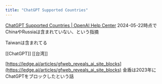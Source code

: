 ```yaml
---
title: "ChatGPT Supported Countries"
---
```


[ChatGPT Supported Countries | OpenAI Help Center](https://help.openai.com/en/articles/7947663-chatgpt-supported-countries)
2024-05-22時点でChinaやRussiaは含まれていない、という指摘

Taiwanは含まれてる

[[ChatGPT]]
[[台湾]]

[https://ledge.ai/articles/gfweb_reveals_ai_site_blocks](https://ledge.ai/articles/gfweb_reveals_ai_site_blocks)
金盾は2023年にChatGPTをブロックしたという話
